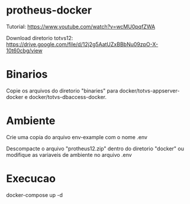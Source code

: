 # protheus-docker

Tutorial: https://www.youtube.com/watch?v=wcMU0pqfZWA

Download diretorio totvs12: https://drive.google.com/file/d/12j2g5AatUZxBBbNu09zpO-X-10t60cbg/view

# Binarios

Copie os arquivos do diretorio "binaries" para docker/totvs-appserver-docker e docker/totvs-dbaccess-docker.

# Ambiente
Crie uma copia do arquivo env-example com o nome .env

Descompacte o arquivo "protheus12.zip" dentro do diretorio "docker" ou modifique as variaveis de ambiente no arquivo .env

# Execucao
docker-compose up -d

